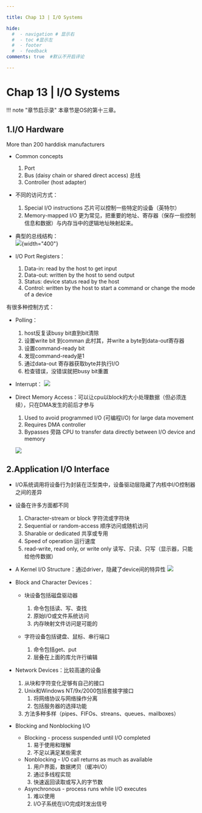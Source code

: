 ```yaml
---

title: Chap 13 | I/O Systems

hide:
  #  - navigation # 显示右
  #  - toc #显示左
  #  - footer
  #  - feedback  
comments: true  #默认不开启评论

---
```


<h1 id="欢迎">Chap 13 | I/O Systems</h1>

!!! note "章节启示录"
    <!-- === "Tab 1" -->
        <!-- Markdown **content**. -->
    <!-- === "Tab 2"
        More Markdown **content**. -->
    本章节是OS的第十三章。

## 1.I/O Hardware
More than 200 harddisk manufacturers

* Common concepts
    1. Port 
    2. Bus (daisy chain or shared direct access) 总线
    3. Controller (host adapter)

* 不同的访问方式：
    1. Special I/O instructions 芯片可以控制一些特定的设备（英特尔）
    2. Memory-mapped I/O 更为常见，把重要的地址、寄存器（保存一些控制信息和数据）与内存当中的逻辑地址映射起来。

* 典型的总线结构：      
    ![](./img/138.png){width="400"}

* I/O Port Registers：
    1. Data-in: read by the host to get input
    2. Data-out: written by the host to send output
    3. Status: device status read by the host
    4. Control: written by the host to start a command or change the mode of a device
    
有很多种控制方式：

* Polling：
    1. host反复读busy bit直到bit清除
    2. 设置write bit 到comman 此村其，并write a byte到data-out寄存器
    3. 设置command-ready bit
    4. 发现command-ready是1
    5. 通过data-out 寄存器获取byte并执行I/O
    6. 检查错误，没错误就把busy bit重置

* Interrupt：
    ![](./img/140.png)

* Direct Memory Access：可以让cpu以block的大小处理数据（但必须连续），只在DMA发生的前后才参与
    1. Used to avoid programmed I/O (可编程I/O) for large data movement
    2. Requires DMA controller
    3. Bypasses 旁路 CPU to transfer data directly between I/O device and memory 
    
    ![](./img/139.png)

## 2.Application I/O Interface
* I/O系统调用将设备行为封装在泛型类中，设备驱动层隐藏了内核中I/O控制器之间的差异

* 设备在许多方面都不同
    1. Character-stream or block 字符流或字符块
    2. Sequential or random-access 顺序访问或随机访问
    3. Sharable or dedicated 共享或专用
    4. Speed of operation 运行速度
    5. read-write, read only, or write only 读写、只读、只写（显示器，只能给他传数据）

* A Kernel I/O Structure：通过driver，隐藏了device间的特异性
    ![](./img/141.png)

* Block and Character Devices：
    * 块设备包括磁盘驱动器
        1. 命令包括读、写、查找
        2. 原始I/O或文件系统访问
        3. 内存映射文件访问是可能的

    * 字符设备包括键盘、鼠标、串行端口
        1. 命令包括get、put
        2. 层叠在上面的库允许行编辑

* Network Devices：比较高速的设备
    1. 从块和字符变化足够有自己的接口
    2. Unix和Windows NT/9x/2000包括套接字接口
        1. 将网络协议与网络操作分离
        2. 包括服务器的选择功能
    3. 方法多种多样（pipes、FIFOs、streans、queues、mailboxes）

* Blocking and Nonblocking I/O
    * Blocking - process suspended until I/O completed
        1. 易于使用和理解
        2. 不足以满足某些需求
    * Nonblocking - I/O call returns as much as available
        1. 用户界面，数据拷贝（缓冲I/O）
        2. 通过多线程实现
        3. 快速返回读取或写入的字节数
    * Asynchronous - process runs while I/O executes
        1. 难以使用
        2. I/O子系统在I/O完成时发出信号